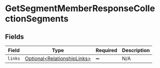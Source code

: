 # GetSegmentMemberResponseCollectionSegments


## Fields

| Field                                                                        | Type                                                                         | Required                                                                     | Description                                                                  |
| ---------------------------------------------------------------------------- | ---------------------------------------------------------------------------- | ---------------------------------------------------------------------------- | ---------------------------------------------------------------------------- |
| `links`                                                                      | [Optional\<RelationshipLinks>](../../models/components/RelationshipLinks.md) | :heavy_minus_sign:                                                           | N/A                                                                          |